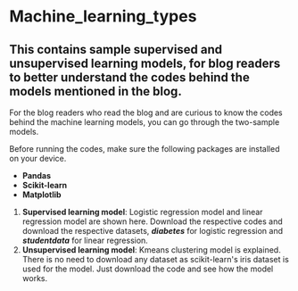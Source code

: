 # Machine_learning_types
## This contains sample supervised and unsupervised learning models, for blog readers to better understand the codes behind the models mentioned in the blog.

For the blog readers who read the blog and are curious to know the codes behind the machine learning models, you can go through the two-sample models.

Before running the codes, make sure the following packages are installed on your device.

*  **Pandas**
*  **Scikit-learn**
*  **Matplotlib**

1) **Supervised learning model**: Logistic regression model and linear regression model are shown here. Download the respective codes and download the respective datasets, ***diabetes*** for logistic regression and ***studentdata*** for linear regression. 
2) **Unsupervised learning model**: Kmeans clustering model is explained. There is no need to download any dataset as scikit-learn's iris dataset is used for the model. Just download the code and see how the model works.
